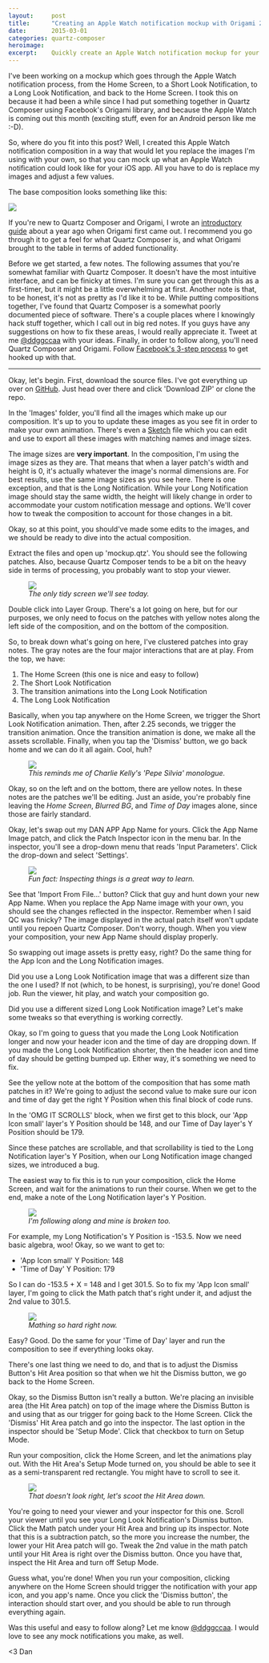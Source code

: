 ```yaml
---
layout:     post
title:      "Creating an Apple Watch notification mockup with Origami 2.0"
date:       2015-03-01
categories: quartz-composer
heroimage: 
excerpt:    Quickly create an Apple Watch notification mockup for your app using Quartz Composer and Origami 2.0.
---
```


I've been working on a mockup which goes through the Apple Watch notification process, from the Home Screen, to a Short Look Notification, to a Long Look Notification, and back to the Home Screen. I took this on because it had been a while since I had put something together in Quartz Composer using Facebook's Origami library, and because the Apple Watch is coming out this month (exciting stuff, even for an Android person like me :-D).

So, where do you fit into this post? Well, I created this Apple Watch notification composition in a way that would let you replace the images I'm using with your own, so that you can mock up what an Apple Watch notification could look like for your iOS app. All you have to do is replace my images and adjust a few values.

The base composition looks something like this:

<img class="img-block" src="/assets/posts/2015-03-01-apple-watch-mockup/dan-app-mockup.gif">

If you're new to Quartz Composer and Origami, I wrote an [introductory guide](https://www.punchkickinteractive.com/blog/2014/04/01/quartz-composer-and-origami-tutorial-button-animation) about a year ago when Origami first came out. I recommend you go through it to get a feel for what Quartz Composer is, and what Origami brought to the table in terms of added functionality.

Before we get started, a few notes. The following assumes that you're somewhat familiar with Quartz Composer. It doesn't have the most intuitive interface, and can be finicky at times. I'm sure you can get through this as a first-timer, but it might be a little overwhelming at first. Another note is that, to be honest, it's not as pretty as I'd like it to be. While putting compositions together, I've found that Quartz Composer is a somewhat poorly documented piece of software. There's a couple places where I knowingly hack stuff together, which I call out in big red notes. If you guys have any suggestions on how to fix these areas, I would really appreciate it. Tweet at me [@ddggccaa](https://twitter.com/ddggccaa) with your ideas. Finally, in order to follow along, you'll need Quartz Composer and Origami. Follow [Facebook's 3-step process](http://facebook.github.io/origami/download/) to get hooked up with that.

------

Okay, let's begin. First, download the source files. I've got everything up over on [GitHub](https://github.com/dgca/origami-apple-watch-mockup). Just head over there and click 'Download ZIP' or clone the repo.

In the 'Images' folder, you'll find all the images which make up our composition. It's up to you to update these images as you see fit in order to make your own animation. There's even a [Sketch](http://bohemiancoding.com/sketch/) file which you can edit and use to export all these images with matching names and image sizes.

The image sizes are **very important**. In the composition, I'm using the image sizes as they are. That means that when a layer patch's width and height is 0, it's actually whatever the image's normal dimensions are. For best results, use the same image sizes as you see here. There is one exception, and that is the Long Notification. While your Long Notification image should stay the same width, the height will likely change in order to accommodate your custom notification message and options. We'll cover how to tweak the composition to account for those changes in a bit.

Okay, so at this point, you should've made some edits to the images, and we should be ready to dive into the actual composition.

Extract the files and open up 'mockup.qtz'. You should see the following patches. Also, because Quartz Composer tends to be a bit on the heavy side in terms of processing, you probably want to stop your viewer.

<figure>
<a href="/assets/posts/2015-03-01-apple-watch-mockup/qc-1.png" target="_blank"><img src="/assets/posts/2015-03-01-apple-watch-mockup/qc-1.png"></a>
<figcaption><em>The only tidy screen we'll see today.</em></figcaption>
</figure>

Double click into Layer Group. There's a lot going on here, but for our purposes, we only need to focus on the patches with yellow notes along the left side of the composition, and on the bottom of the composition.

So, to break down what's going on here, I've clustered patches into gray notes. The gray notes are the four major interactions that are at play. From the top, we have:

1. The Home Screen (this one is nice and easy to follow)
2. The Short Look Notification
3. The transition animations into the Long Look Notification
4. The Long Look Notification

Basically, when you tap anywhere on the Home Screen, we trigger the Short Look Notification animation. Then, after 2.25 seconds, we trigger the transition animation. Once the transition animation is done, we make all the assets scrollable. Finally, when you tap the 'Dismiss' button, we go back home and we can do it all again. Cool, huh?

<figure>
<a href="/assets/posts/2015-03-01-apple-watch-mockup/qc-2.png" target="_blank"><img src="/assets/posts/2015-03-01-apple-watch-mockup/qc-2.png"></a>
<figcaption><em>This reminds me of Charlie Kelly's 'Pepe Silvia' monologue.</em></figcaption>
</figure>

Okay, so on the left and on the bottom, there are yellow notes. In these notes are the patches we'll be editing. Just an aside, you're probably fine leaving the *Home Screen*, *Blurred BG*, and *Time of Day* images alone, since those are fairly standard.

Okay, let's swap out my DAN APP App Name for yours. Click the App Name Image patch, and click the Patch Inspector icon in the menu bar. In the inspector, you'll see a drop-down menu that reads 'Input Parameters'. Click the drop-down and select 'Settings'.

<figure>
<a href="/assets/posts/2015-03-01-apple-watch-mockup/qc-3.png" target="_blank"><img src="/assets/posts/2015-03-01-apple-watch-mockup/qc-3.png"></a>
<figcaption><em>Fun fact: Inspecting things is a great way to learn.</em></figcaption>
</figure>

See that 'Import From File...' button? Click that guy and hunt down your new App Name. When you replace the App Name image with your own, you should see the changes reflected in the inspector. Remember when I said QC was finicky? The image displayed in the actual patch itself won't update until you repoen Quartz Composer. Don't worry, though. When you view your composition, your new App Name should display properly.

So swapping out image assets is pretty easy, right? Do the same thing for the App Icon and the Long Notification images.

Did you use a Long Look Notification image that was a different size than the one I used? If not (which, to be honest, is surprising), you're done! Good job. Run the viewer, hit play, and watch your composition go.

Did you use a different sized Long Look Notification image? Let's make some tweaks so that everything is working correctly.

Okay, so I'm going to guess that you made the Long Look Notification longer and now your header icon and the time of day are dropping down. If you made the Long Look Notification shorter, then the header icon and time of day should be getting bumped up. Either way, it's something we need to fix.

See the yellow note at the bottom of the composition that has some math patches in it? We're going to adjust the second value to make sure our icon and time of day get the right Y Position when this final block of code runs.

In the 'OMG IT SCROLLS' block, when we first get to this block, our 'App Icon small' layer's Y Position should be 148, and our Time of Day layer's Y Position should be 179.

Since these patches are scrollable, and that scrollability is tied to the Long Notification layer's Y Position, when our Long Notification image changed sizes, we introduced a bug.

The easiest way to fix this is to run your composition, click the Home Screen, and wait for the animations to run their course. When we get to the end, make a note of the Long Notification layer's Y Position.

<figure>
<a href="/assets/posts/2015-03-01-apple-watch-mockup/qc-4.png" target="_blank"><img src="/assets/posts/2015-03-01-apple-watch-mockup/qc-4.png"></a>
<figcaption><em>I'm following along and mine is broken too.</em></figcaption>
</figure>

For example, my Long Notification's Y Position is -153.5. Now we need basic algebra, woo! Okay, so we want to get to:

- 'App Icon small' Y Position: 148
- 'Time of Day' Y Position: 179

So I can do -153.5 + X = 148 and I get 301.5. So to fix my 'App Icon small' layer, I'm going to click the Math patch that's right under it, and adjust the 2nd value to 301.5.

<figure>
<a href="/assets/posts/2015-03-01-apple-watch-mockup/qc-4.png" target="_blank"><img src="/assets/posts/2015-03-01-apple-watch-mockup/qc-5.png"></a>
<figcaption><em>Mathing so hard right now.</em></figcaption>
</figure>

Easy? Good. Do the same for your 'Time of Day' layer and run the composition to see if everything looks okay.

There's one last thing we need to do, and that is to adjust the Dismiss Button's Hit Area position so that when we hit the Dismiss button, we go back to the Home Screen.

Okay, so the Dismiss Button isn't really a button. We're placing an invisible area (the Hit Area patch) on top of the image where the Dismiss Button is and using that as our trigger for going back to the Home Screen. Click the 'Dismiss' Hit Area patch and go into the inspector. The last option in the inspector should be 'Setup Mode'. Click that checkbox to turn on Setup Mode.

Run your composition, click the Home Screen, and let the animations play out. With the Hit Area's Setup Mode turned on, you should be able to see it as a semi-transparent red rectangle. You might have to scroll to see it.

<figure>
<a href="/assets/posts/2015-03-01-apple-watch-mockup/qc-4.png" target="_blank"><img src="/assets/posts/2015-03-01-apple-watch-mockup/qc-6.png"></a>
<figcaption><em>That doesn't look right, let's scoot the Hit Area down.</em></figcaption>
</figure>

You're going to need your viewer and your inspector for this one. Scroll your viewer until you see your Long Look Notification's Dismiss button. Click the Math patch under your Hit Area and bring up its inspector. Note that this is a subtraction patch, so the more you increase the number, the lower your Hit Area patch will go. Tweak the 2nd value in the math patch until your Hit Area is right over the Dismiss button. Once you have that, inspect the Hit Area and turn off Setup Mode.

Guess what, you're done! When you run your composition, clicking anywhere on the Home Screen should trigger the notification with your app icon, and you app's name. Once you click the 'Dismiss button', the interaction should start over, and you should be able to run through everything again.

Was this useful and easy to follow along? Let me know [@ddggccaa](https://twitter.com/ddggccaa). I would love to see any mock notifications you make, as well.

<3 Dan